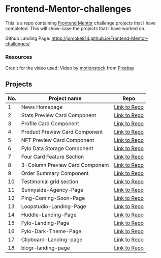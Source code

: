# Frontend-Mentor-challenges
This is a repo containing [Frontend Mentor](https://www.frontendmentor.io/challenges) challenge projects that I have completed.
This will show-case the projects that I have worked on.

Github Landing Page: https://jomoke814.github.io/Frontend-Mentor-challenges/

### Resources
Credit for the video used: Video by <a href="https://pixabay.com/users/motionstock-13298494/?utm_source=link-attribution&amp;utm_medium=referral&amp;utm_campaign=video&amp;utm_content=27669">motionstock</a> from <a href="https://pixabay.com//?utm_source=link-attribution&amp;utm_medium=referral&amp;utm_campaign=video&amp;utm_content=27669">Pixabay</a>

## Projects
| No. | Project name | Repo |
| --- | --- | --- |
| 1   | News Homepage | [Link to Repo](https://github.com/jomoke814/news-homepage)|
| 2   | Stats Preview Card Component | [Link to Repo](https://github.com/jomoke814/stats-preview-card)|
| 3   | Profile Card Component| [Link to Repo](https://github.com/jomoke814/profile-card)|
| 4   | Product Preview Card Component | [Link to Repo](https://github.com/jomoke814/Product-preview-card-component)|
| 5   | NFT Preview Card Component | [Link to Repo](https://github.com/jomoke814/NFT-preview-card-component)|
| 6   | Fylo Data Storage Component | [Link to Repo](https://github.com/jomoke814/fylo-storage)|
| 7   | Four Card Feature Section | [Link to Repo](https://github.com/jomoke814/four-card-feature)|
| 8   | 3-Column Preview Card Component| [Link to Repo](https://github.com/jomoke814/column-preview-card)|
| 9   | Order Summary Component | [Link to Repo](https://github.com/jomoke814/order-summary-component)|
| 10   | Testimonial grid section | [Link to Repo](https://github.com/jomoke814/Testimonials-grid-section)|
| 11   | Sunnyside-Agency-Page | [Link to Repo](https://)|
| 12   | Ping-Coming-Soon-Page | [Link to Repo](https://)|
| 13   | Loopstudio-Landing-Page | [Link to Repo](https://)|
| 14   | Huddle-Landing-Page | [Link to Repo](https://)|
| 15   | Fylo-Landing-Page | [Link to Repo](https://)|
| 16   | Fylo-Dark-Theme-Page | [Link to Repo](https://)|
| 17   | Clipboard-Landing-page | [Link to Repo](https://)|
| 18   | blogr-landing-page| [Link to Repo](https://)|